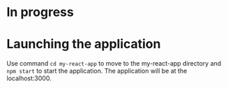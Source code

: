 # In progress
# Launching the application
Use command `cd my-react-app` to move to the my-react-app directory and `npm start` to start the application. The application will be at the localhost:3000.
